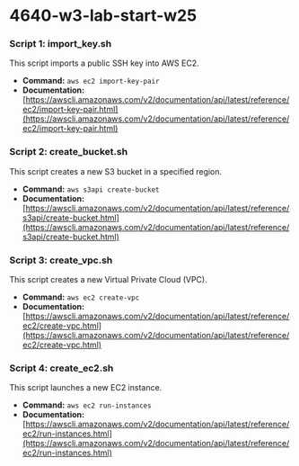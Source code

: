# 4640-w3-lab-start-w25

### Script 1: import_key.sh
This script imports a public SSH key into AWS EC2.
*   **Command:** `aws ec2 import-key-pair`
*   **Documentation:** [https://awscli.amazonaws.com/v2/documentation/api/latest/reference/ec2/import-key-pair.html](https://awscli.amazonaws.com/v2/documentation/api/latest/reference/ec2/import-key-pair.html)

### Script 2: create_bucket.sh
This script creates a new S3 bucket in a specified region.
*   **Command:** `aws s3api create-bucket`
*   **Documentation:** [https://awscli.amazonaws.com/v2/documentation/api/latest/reference/s3api/create-bucket.html](https://awscli.amazonaws.com/v2/documentation/api/latest/reference/s3api/create-bucket.html)

### Script 3: create_vpc.sh
This script creates a new Virtual Private Cloud (VPC).
*   **Command:** `aws ec2 create-vpc`
*   **Documentation:** [https://awscli.amazonaws.com/v2/documentation/api/latest/reference/ec2/create-vpc.html](https://awscli.amazonaws.com/v2/documentation/api/latest/reference/ec2/create-vpc.html)

### Script 4: create_ec2.sh
This script launches a new EC2 instance.
*   **Command:** `aws ec2 run-instances`
*   **Documentation:** [https://awscli.amazonaws.com/v2/documentation/api/latest/reference/ec2/run-instances.html](https://awscli.amazonaws.com/v2/documentation/api/latest/reference/ec2/run-instances.html)

